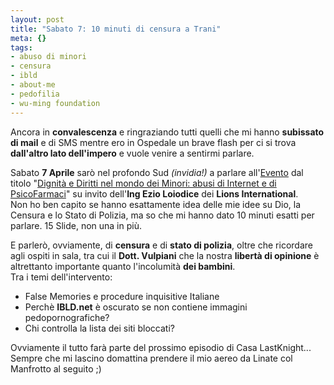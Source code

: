```yaml
--- 
layout: post
title: "Sabato 7: 10 minuti di censura a Trani"
meta: {}
tags: 
- abuso di minori
- censura
- ibld
- about-me
- pedofilia
- wu-ming foundation
---
```

Ancora in **convalescenza** e ringraziando tutti quelli che mi hanno **subissato di mail** e di SMS mentre ero in Ospedale un brave flash per ci si trova **dall'altro lato dell'impero** e vuole venire a sentirmi parlare.  
  
Sabato **7 Aprile** sarò nel profondo Sud *(invidia!)* a parlare all'[Evento][1] dal titolo "[Dignità e Diritti nel mondo dei Minori: abusi di Internet e di PsicoFarmaci][1]" su invito dell'**Ing Ezio Loiodice** dei **Lions International**.  
Non ho ben capito se hanno esattamente idea delle mie idee su Dio, la Censura e lo Stato di Polizia, ma so che mi hanno dato 10 minuti esatti per parlare. 15 Slide, non una in più.  
  
E parlerò, ovviamente, di **censura** e di **stato di polizia**, oltre che ricordare agli ospiti in sala, tra cui il **Dott. Vulpiani** che la nostra **libertà di opinione** è altrettanto importante quanto l'incolumità **dei bambini**.  
Tra i temi dell'intervento:  
  
* False Memories e procedure inquisitive Italiane  
* Perchè **IBLD.net** è oscurato se non contiene immagini pedopornografiche?  
* Chi controlla la lista dei siti bloccati?  
  
Ovviamente il tutto farà parte del prossimo episodio di Casa LastKnight...  
Sempre che mi lascino domattina prendere il mio aereo da Linate col Manfrotto al seguito ;)  
  
 

[1]: http://www.temadistudionazionalelions.org/index.php?option=com_content&task=view&id=13&Itemid=1 
